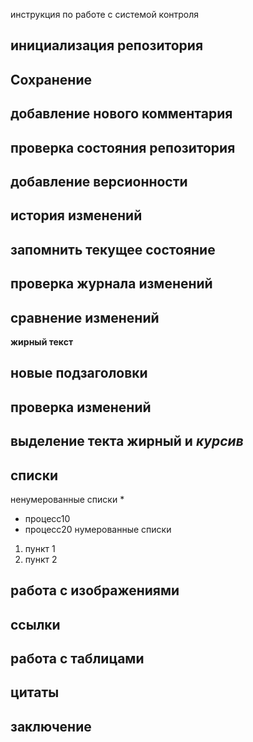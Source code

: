 инструкция по работе с системой контроля

## инициализация репозитория


## Сохранение

## добавление нового комментария

## проверка состояния репозитория

## добавление версионности

## история изменений

## запомнить текущее состояние

## проверка журнала изменений

## сравнение изменений 

**жирный текст**

## новые подзаголовки

## проверка изменений

## выделение текта **жирный** и *курсив* 

## списки
ненумерованные списки *
* процесс10
* процесс20
нумерованные списки 
1. пункт 1
2. пункт 2

## работа с изображениями

## ссылки

## работа с таблицами

## цитаты

##  заключение 